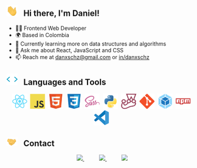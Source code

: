 ## <img src="img/waving.gif" alt="" width="30px"> &nbsp; Hi there, I'm Daniel!

- 👨‍💻 Frontend Web Developer
- 🌍 Based in Colombia
- 🌱 Currently learning more on data structures and algorithms
- 💬 Ask me about React, JavaScript and CSS
- 📫 Reach me at danxschz@gmail.com or [in/danxschz](https://www.linkedin.com/in/danxschz/)

## <img src="img/code.gif" alt="" width="30px"> &nbsp; Languages and Tools

<p align="center">
  <img src="https://github.com/devicons/devicon/blob/master/icons/react/react-original.svg" title="React" alt="React" width="40" height="40"/>&nbsp;
  <img src="https://github.com/devicons/devicon/blob/master/icons/javascript/javascript-original.svg" title="JavaScript" alt="JavaScript" width="40" height="40"/>&nbsp;
  <img src="https://github.com/devicons/devicon/blob/master/icons/html5/html5-original.svg" title="HTML5" alt="HTML" width="40" height="40"/>&nbsp;
  <img src="https://github.com/devicons/devicon/blob/master/icons/css3/css3-original.svg"  title="CSS3" alt="CSS" width="40" height="40"/>&nbsp;
  <img src="https://github.com/devicons/devicon/blob/master/icons/sass/sass-original.svg" title="Sass" alt="Sass" width="40" height="40"/>&nbsp;
  <img src="https://github.com/devicons/devicon/blob/master/icons/python/python-original.svg" title="Python" alt="Python" width="40" height="40"/>&nbsp;
  <img src="https://github.com/devicons/devicon/blob/master/icons/jest/jest-plain.svg" title="Jest" alt="Jest" width="40" height="40"/>&nbsp; 
  <img src="https://github.com/devicons/devicon/blob/master/icons/git/git-original.svg" title="Git" alt="Git" width="40" height="40"/>&nbsp;
  <img src="https://github.com/devicons/devicon/blob/master/icons/webpack/webpack-original.svg" title="Webpack" alt="Webpack" width="40" height="40"/>&nbsp;
  <img src="https://github.com/devicons/devicon/blob/master/icons/npm/npm-original-wordmark.svg" title="npm" alt="npm" width="40" height="40"/>&nbsp;
  <img src="https://github.com/devicons/devicon/blob/master/icons/vscode/vscode-original.svg" title="VS Code" alt="VS Code" width="40" height="40"/>&nbsp;
</p>

## <img src="img/handshake.gif" alt="" width="30"> &nbsp; Contact

<p align="center">
  <a href="https://github.com/danxschz">
    <img src="https://img.shields.io/badge/github-%23100000.svg?&style=for-the-badge&logo=github&logoColor=white&link=mailto:https://github.com/danxschz">
  </a>
  &nbsp;&nbsp;&nbsp;&nbsp;&nbsp;&nbsp;&nbsp;&nbsp;&nbsp;
  <a href="mailto:danxschz@gmail.com">
    <img src="https://img.shields.io/badge/gmail-D14836?&style=for-the-badge&logo=gmail&logoColor=white&link=mailto:danxschz@gmail.com">
  </a>
  &nbsp;&nbsp;&nbsp;&nbsp;&nbsp;&nbsp;&nbsp;&nbsp;&nbsp;
  <a href="https://www.linkedin.com/in/danxschz">
    <img src="https://img.shields.io/badge/linkedin-%230077B5.svg?&style=for-the-badge&logo=linkedin&logoColor=white&link=mailto:https://www.linkedin.com/in/danxschz">
  </a>
</p>
